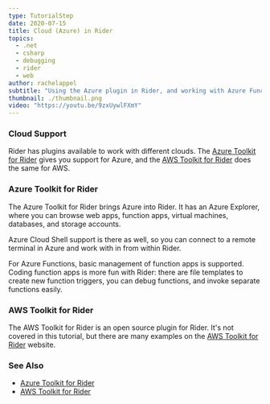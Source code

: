 ```yaml
---
type: TutorialStep
date: 2020-07-15
title: Cloud (Azure) in Rider
topics:
  - .net
  - csharp
  - debugging
  - rider
  - web
author: rachelappel
subtitle: "Using the Azure plugin in Rider, and working with Azure Functions."
thumbnail: ./thumbnail.png
video: "https://youtu.be/9zxUywlFXmY"
---
```


### Cloud Support

Rider has plugins available to work with different clouds. The [Azure Toolkit for Rider](https://plugins.jetbrains.com/plugin/11220-azure-toolkit-for-rider)
gives you support for Azure, and the [AWS Toolkit for Rider](https://aws.amazon.com/rider/) does the same for AWS.

### Azure Toolkit for Rider

The Azure Toolkit for Rider brings Azure into Rider. It has an Azure Explorer, where you can browse web apps, function apps,
virtual machines, databases, and storage accounts.

Azure Cloud Shell support is there as well, so you can connect to a remote terminal in Azure and work with in from within Rider.

For Azure Functions, basic management of function apps is supported. Coding function apps is more fun with Rider: there
are file templates to create new function triggers, you can debug functions, and invoke separate functions easily.

### AWS Toolkit for Rider

The AWS Toolkit for Rider is an open source plugin for Rider. It's not covered in this tutorial, but there are many
examples on the [AWS Toolkit for Rider](https://aws.amazon.com/rider/) website.

### See Also

- [Azure Toolkit for Rider](https://plugins.jetbrains.com/plugin/11220-azure-toolkit-for-rider)
- [AWS Toolkit for Rider](https://aws.amazon.com/rider/)
